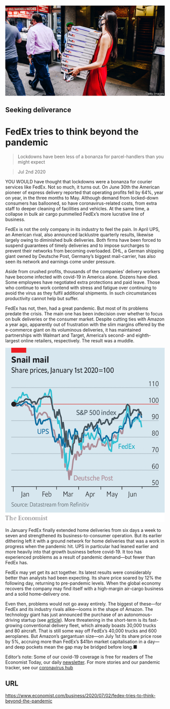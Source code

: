 ![](./images/20200704_WBP503.jpg)

## Seeking deliverance

# FedEx tries to think beyond the pandemic

> Lockdowns have been less of a bonanza for parcel-handlers than you might expect

> Jul 2nd 2020

YOU WOULD have thought that lockdowns were a bonanza for courier services like FedEx. Not so much, it turns out. On June 30th the American pioneer of express delivery reported that operating profits fell by 64%, year on year, in the three months to May. Although demand from locked-down consumers has ballooned, so have coronavirus-related costs, from extra staff to deeper cleaning of facilities and vehicles. At the same time, a collapse in bulk air cargo pummelled FedEx’s more lucrative line of business.

FedEx is not the only company in its industry to feel the pain. In April UPS, an American rival, also announced lacklustre quarterly results, likewise largely owing to diminished bulk deliveries. Both firms have been forced to suspend guarantees of timely deliveries and to impose surcharges to prevent their networks from becoming overloaded. DHL, a German shipping giant owned by Deutsche Post, Germany’s biggest mail-carrier, has also seen its network and earnings come under pressure.

Aside from crushed profits, thousands of the companies’ delivery workers have become infected with covid-19 in America alone. Dozens have died. Some employees have negotiated extra protections and paid leave. Those who continue to work contend with stress and fatigue over continuing to avoid the virus as they fulfil additional shipments. In such circumstances productivity cannot help but suffer.

FedEx has not, then, had a great pandemic. But most of its problems predate the crisis. The main one has been indecision over whether to focus on bulk deliveries or the consumer market. Despite cutting ties with Amazon a year ago, apparently out of frustration with the slim margins offered by the e-commerce giant on its voluminous deliveries, it has maintained partnerships with Walmart and Target, America’s second- and eighth-largest online retailers, respectively. The result was a muddle.

![](./images/20200704_WBC242.png)

In January FedEx finally extended home deliveries from six days a week to seven and strengthened its business-to-consumer operation. But its earlier dithering left it with a ground network for home deliveries that was a work in progress when the pandemic hit. UPS in particular had leaned earlier and more heavily into that growth business before covid-19. It too has experienced problems as a result of pandemic demand—but fewer than FedEx has.

FedEx may yet get its act together. Its latest results were considerably better than analysts had been expecting. Its share price soared by 12% the following day, returning to pre-pandemic levels. When the global economy recovers the company may find itself with a high-margin air-cargo business and a solid home-delivery one.

Even then, problems would not go away entirely. The biggest of these—for FedEx and its industry rivals alike—looms in the shape of Amazon. The technology giant has just announced the purchase of an autonomous-driving startup (see [article](https://www.economist.com//business/2020/07/04/the-pandemic-is-giving-unmanned-deliveries-a-fillip)). More threatening in the short-term is its fast-growing conventional delivery fleet, which already boasts 30,000 trucks and 80 aircraft. That is still some way off FedEx’s 40,000 trucks and 600 aeroplanes. But Amazon’s gargantuan size—on July 1st its share price rose by 5%, accruing more than FedEx’s $41bn market capitalisation in a day—and deep pockets mean the gap may be bridged before long.■

Editor’s note: Some of our covid-19 coverage is free for readers of The Economist Today, our daily [newsletter](https://www.economist.com/https://my.economist.com/user#newsletter). For more stories and our pandemic tracker, see our [coronavirus hub](https://www.economist.com//news/2020/03/11/the-economists-coverage-of-the-coronavirus)

## URL

https://www.economist.com/business/2020/07/02/fedex-tries-to-think-beyond-the-pandemic
